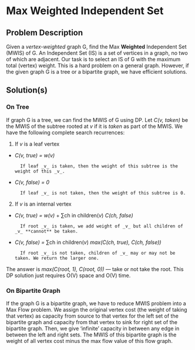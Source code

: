 # Max Weighted Independent Set

## Problem Description

Given a _vertex-weighted_ graph G, find the Max **Weighted** Independent Set (MWIS) of G. An Independent Set (IS) is a set of vertices in a graph, no two of which are adjacent. Our task is to select an IS of G with the maximum total (vertex) weight. This is a hard problem on a general graph. However, if the given graph G is a tree or a bipartite graph, we have efficient solutions.

## Solution(s)

### On Tree

If graph G is a tree, we can find the MWIS of G using DP. Let _C(v, taken)_ be the MWIS of the subtree rooted at _v_ if it is _taken_ as part of the MWIS. We have the following complete search recurrences:

1) If _v_ is a leaf vertex

- _C(v, true) = w(v)_
	  
		If leaf _v_ is taken, then the weight of this subtree is the weight of this _v_.
	  
- _C(v, false) = 0_
	  
		If leaf _v_ is not taken, then the weight of this subtree is 0.
	  
2) If _v_ is an internal vertex

- _C(v, true) = w(v)_ + ∑ch in children(_v_) _C(ch, false)_
	  
		If root _v_ is taken, we add weight of _v_ but all children of _v_ **cannot** be taken.
	  
- _C(v, false) =_ ∑ch in children(_v_) _max(C(ch, true), C(ch, false))_
	  
		If root _v_ is not taken, children of _v_ may or may not be taken. We return the larger one.

The answer is _max(C(root, 1), C(root, 0))_ — take or not take the root. This DP solution just requires O(V) space and O(V) time.

### On Bipartite Graph

If the graph G is a bipartite graph, we have to reduce MWIS problem into a Max Flow problem. We assign the original vertex cost (the weight of taking that vertex) as capacity from source to that vertex for the left set of the bipartite graph and capacity from that vertex to sink for right set of the bipartite graph. Then, we give ‘infinite’ capacity in between any edge in between the left and right sets. The MWIS of this bipartite graph is the weight of all vertex cost minus the max flow value of this flow graph.
